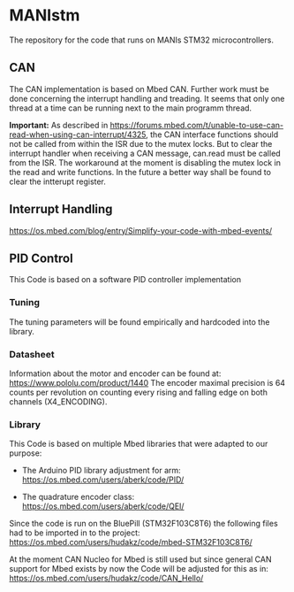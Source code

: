 # MANIstm

The repository for the code that runs on MANIs STM32 microcontrollers.

## CAN

The CAN implementation is based on Mbed CAN. Further work must be done concerning the interrupt handling and treading. It seems that only one thread at a time can be running next to the main programm thread.

**Important:**
As described in https://forums.mbed.com/t/unable-to-use-can-read-when-using-can-interrupt/4325, the CAN interface functions should not be called from within the ISR due to the mutex locks. But to clear the interrupt handler when receiving a CAN message, can.read must be called from the ISR. The workaround at the moment is disabling the mutex lock in the read and write functions. 
In the future a better way shall be found to clear the intterupt register.

## Interrupt Handling

https://os.mbed.com/blog/entry/Simplify-your-code-with-mbed-events/

## PID Control

This Code is based on a software PID controller implementation

### Tuning

The tuning parameters will be found empirically and hardcoded into the library.

### Datasheet

Information about the motor and encoder can be found at: https://www.pololu.com/product/1440
The encoder maximal precision is 64 counts per revolution on counting every rising and falling edge on both channels (X4_ENCODING).

### Library

This Code is based on multiple Mbed libraries that were adapted to our purpose:

* The Arduino PID library adjustment for arm: https://os.mbed.com/users/aberk/code/PID/

* The quadrature encoder class: https://os.mbed.com/users/aberk/code/QEI/

Since the code is run on the BluePill (STM32F103C8T6) the following files had to be imported in to the project: https://os.mbed.com/users/hudakz/code/mbed-STM32F103C8T6/

At the moment CAN Nucleo for Mbed is still used but since general CAN support for Mbed exists by now the Code will be adjusted for this as in: https://os.mbed.com/users/hudakz/code/CAN_Hello/